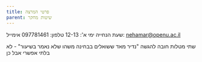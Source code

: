 ```yaml
---
title: פרטי המרצה
parent: שיטות מחקר
---
```


שעת הנחייה
ימי א': 12-13
טלפון: 097781461
אימייל: nehamar@openu.ac.il

שתי מטלות חובה להגשה
"נדיר מאד ששואלים בבחינה משהו שלא נאמר בשיעור" - לא בלתי אפשרי אבל כן



<script src="https://utteranc.es/client.js"
        repo="AdiShamir/AdiShamir.github.io"
        issue-term="pathname"
        label="comment"
        theme="github-dark"
        crossorigin="anonymous"
        async>
</script>
